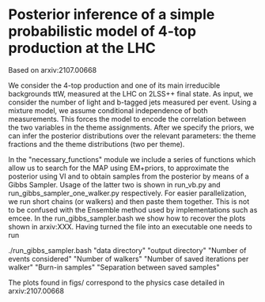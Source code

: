 # Posterior inference of a simple probabilistic model of 4-top production at the LHC

Based on arxiv:2107.00668

We consider the 4-top production and one of its main irreducible backgrounds ttW, measured at the LHC on 2LSS++ final state. As input, we consider the number of light and b-tagged jets measured per event. Using a mixture model, we assume conditional independence of both measurements. This forces the model to encode the correlation between the two variables in the theme assignments. After we specify the priors, we can infer the posterior distributions over the relevant parameters: the theme fractions and the theme distributions (two per theme). 

In the "necessary_functions" module we include a series of functions which allow us to search for the MAP using EM+priors, to approximate the posterior using VI and to obtain samples from the posterior by means of a Gibbs Sampler. Usage of the latter two is shown in run_vb.py and run_gibbs_sampler_one_walker.py respectively. For easier parallelization, we run short chains (or walkers) and then paste them together. This is not to be confused with the Ensemble method used by implementations such as emcee. In the run_gibbs_sampler.bash we show how to recover the plots shown in arxiv:XXX. Having turned the file into an executable one needs to run

./run_gibbs_sampler.bash "data directory" "output directory" "Number of events considered" "Number of walkers" "Number of saved iterations per walker" "Burn-in samples" "Separation between saved samples"

The plots found in figs/ correspond to the physics case detailed in arxiv:2107.00668
